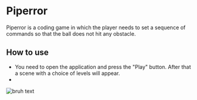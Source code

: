 # Piperror

Piperror is a coding game in which the player needs to set a sequence of commands so that the ball does not hit any obstacle.

## How to use

- You need to open the application and press the "Play" button. After that a scene with a choice of levels will appear.
- 

![bruh text](https://github.com/PanyshevAlex/Piperror/blob/master/pics/terminal.png?raw=true)
